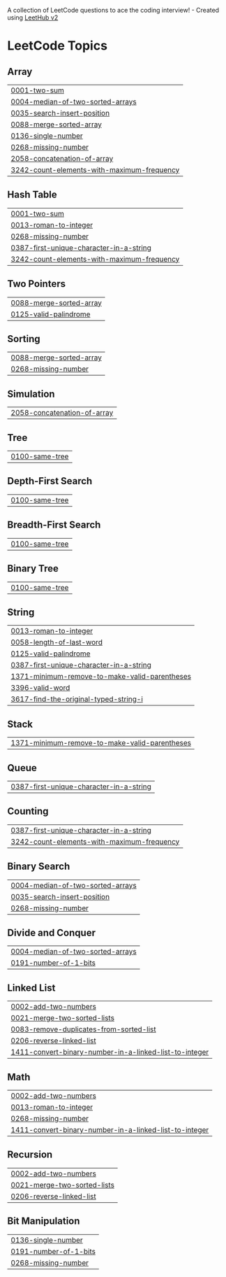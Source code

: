A collection of LeetCode questions to ace the coding interview! - Created using [LeetHub v2](https://github.com/arunbhardwaj/LeetHub-2.0)
<!---LeetCode Topics Start-->
# LeetCode Topics
## Array
|  |
| ------- |
| [0001-two-sum](https://github.com/saheer07/leetcode/tree/master/0001-two-sum) |
| [0004-median-of-two-sorted-arrays](https://github.com/saheer07/leetcode/tree/master/0004-median-of-two-sorted-arrays) |
| [0035-search-insert-position](https://github.com/saheer07/leetcode/tree/master/0035-search-insert-position) |
| [0088-merge-sorted-array](https://github.com/saheer07/leetcode/tree/master/0088-merge-sorted-array) |
| [0136-single-number](https://github.com/saheer07/leetcode/tree/master/0136-single-number) |
| [0268-missing-number](https://github.com/saheer07/leetcode/tree/master/0268-missing-number) |
| [2058-concatenation-of-array](https://github.com/saheer07/leetcode/tree/master/2058-concatenation-of-array) |
| [3242-count-elements-with-maximum-frequency](https://github.com/saheer07/leetcode/tree/master/3242-count-elements-with-maximum-frequency) |
## Hash Table
|  |
| ------- |
| [0001-two-sum](https://github.com/saheer07/leetcode/tree/master/0001-two-sum) |
| [0013-roman-to-integer](https://github.com/saheer07/leetcode/tree/master/0013-roman-to-integer) |
| [0268-missing-number](https://github.com/saheer07/leetcode/tree/master/0268-missing-number) |
| [0387-first-unique-character-in-a-string](https://github.com/saheer07/leetcode/tree/master/0387-first-unique-character-in-a-string) |
| [3242-count-elements-with-maximum-frequency](https://github.com/saheer07/leetcode/tree/master/3242-count-elements-with-maximum-frequency) |
## Two Pointers
|  |
| ------- |
| [0088-merge-sorted-array](https://github.com/saheer07/leetcode/tree/master/0088-merge-sorted-array) |
| [0125-valid-palindrome](https://github.com/saheer07/leetcode/tree/master/0125-valid-palindrome) |
## Sorting
|  |
| ------- |
| [0088-merge-sorted-array](https://github.com/saheer07/leetcode/tree/master/0088-merge-sorted-array) |
| [0268-missing-number](https://github.com/saheer07/leetcode/tree/master/0268-missing-number) |
## Simulation
|  |
| ------- |
| [2058-concatenation-of-array](https://github.com/saheer07/leetcode/tree/master/2058-concatenation-of-array) |
## Tree
|  |
| ------- |
| [0100-same-tree](https://github.com/saheer07/leetcode/tree/master/0100-same-tree) |
## Depth-First Search
|  |
| ------- |
| [0100-same-tree](https://github.com/saheer07/leetcode/tree/master/0100-same-tree) |
## Breadth-First Search
|  |
| ------- |
| [0100-same-tree](https://github.com/saheer07/leetcode/tree/master/0100-same-tree) |
## Binary Tree
|  |
| ------- |
| [0100-same-tree](https://github.com/saheer07/leetcode/tree/master/0100-same-tree) |
## String
|  |
| ------- |
| [0013-roman-to-integer](https://github.com/saheer07/leetcode/tree/master/0013-roman-to-integer) |
| [0058-length-of-last-word](https://github.com/saheer07/leetcode/tree/master/0058-length-of-last-word) |
| [0125-valid-palindrome](https://github.com/saheer07/leetcode/tree/master/0125-valid-palindrome) |
| [0387-first-unique-character-in-a-string](https://github.com/saheer07/leetcode/tree/master/0387-first-unique-character-in-a-string) |
| [1371-minimum-remove-to-make-valid-parentheses](https://github.com/saheer07/leetcode/tree/master/1371-minimum-remove-to-make-valid-parentheses) |
| [3396-valid-word](https://github.com/saheer07/leetcode/tree/master/3396-valid-word) |
| [3617-find-the-original-typed-string-i](https://github.com/saheer07/leetcode/tree/master/3617-find-the-original-typed-string-i) |
## Stack
|  |
| ------- |
| [1371-minimum-remove-to-make-valid-parentheses](https://github.com/saheer07/leetcode/tree/master/1371-minimum-remove-to-make-valid-parentheses) |
## Queue
|  |
| ------- |
| [0387-first-unique-character-in-a-string](https://github.com/saheer07/leetcode/tree/master/0387-first-unique-character-in-a-string) |
## Counting
|  |
| ------- |
| [0387-first-unique-character-in-a-string](https://github.com/saheer07/leetcode/tree/master/0387-first-unique-character-in-a-string) |
| [3242-count-elements-with-maximum-frequency](https://github.com/saheer07/leetcode/tree/master/3242-count-elements-with-maximum-frequency) |
## Binary Search
|  |
| ------- |
| [0004-median-of-two-sorted-arrays](https://github.com/saheer07/leetcode/tree/master/0004-median-of-two-sorted-arrays) |
| [0035-search-insert-position](https://github.com/saheer07/leetcode/tree/master/0035-search-insert-position) |
| [0268-missing-number](https://github.com/saheer07/leetcode/tree/master/0268-missing-number) |
## Divide and Conquer
|  |
| ------- |
| [0004-median-of-two-sorted-arrays](https://github.com/saheer07/leetcode/tree/master/0004-median-of-two-sorted-arrays) |
| [0191-number-of-1-bits](https://github.com/saheer07/leetcode/tree/master/0191-number-of-1-bits) |
## Linked List
|  |
| ------- |
| [0002-add-two-numbers](https://github.com/saheer07/leetcode/tree/master/0002-add-two-numbers) |
| [0021-merge-two-sorted-lists](https://github.com/saheer07/leetcode/tree/master/0021-merge-two-sorted-lists) |
| [0083-remove-duplicates-from-sorted-list](https://github.com/saheer07/leetcode/tree/master/0083-remove-duplicates-from-sorted-list) |
| [0206-reverse-linked-list](https://github.com/saheer07/leetcode/tree/master/0206-reverse-linked-list) |
| [1411-convert-binary-number-in-a-linked-list-to-integer](https://github.com/saheer07/leetcode/tree/master/1411-convert-binary-number-in-a-linked-list-to-integer) |
## Math
|  |
| ------- |
| [0002-add-two-numbers](https://github.com/saheer07/leetcode/tree/master/0002-add-two-numbers) |
| [0013-roman-to-integer](https://github.com/saheer07/leetcode/tree/master/0013-roman-to-integer) |
| [0268-missing-number](https://github.com/saheer07/leetcode/tree/master/0268-missing-number) |
| [1411-convert-binary-number-in-a-linked-list-to-integer](https://github.com/saheer07/leetcode/tree/master/1411-convert-binary-number-in-a-linked-list-to-integer) |
## Recursion
|  |
| ------- |
| [0002-add-two-numbers](https://github.com/saheer07/leetcode/tree/master/0002-add-two-numbers) |
| [0021-merge-two-sorted-lists](https://github.com/saheer07/leetcode/tree/master/0021-merge-two-sorted-lists) |
| [0206-reverse-linked-list](https://github.com/saheer07/leetcode/tree/master/0206-reverse-linked-list) |
## Bit Manipulation
|  |
| ------- |
| [0136-single-number](https://github.com/saheer07/leetcode/tree/master/0136-single-number) |
| [0191-number-of-1-bits](https://github.com/saheer07/leetcode/tree/master/0191-number-of-1-bits) |
| [0268-missing-number](https://github.com/saheer07/leetcode/tree/master/0268-missing-number) |
<!---LeetCode Topics End-->